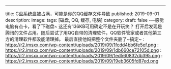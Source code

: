 ﻿---
title: C盘系统盘被占满，可能是你的QQ缓存文件导致
published: 2019-09-01
description: 
image: 
tags: [磁盘, QQ, 缓存, 电脑]
category: 
draft: false
---感觉电脑有点卡，看了下磁盘~ 这还有136KB可用确定不是在开玩笑？
打开后发现是腾讯的文件占用。随后尝试了用QQ自带的清理软件，QQ软件管家或者其他第三方的清理软件都没能清理掉。
最后直接他妈把整个文件夹删了~搞定~
: https://r2.imsxx.com/wp-content/uploads/2019/09/1fcdd4bb6fe5ef.png
: https://r2.imsxx.com/wp-content/uploads/2019/09/1db660ce72105d.png
: https://r2.imsxx.com/wp-content/uploads/2019/09/1ed560832db395.png
: https://r2.imsxx.com/wp-content/uploads/2019/09/19eb3605fd87ed.png
